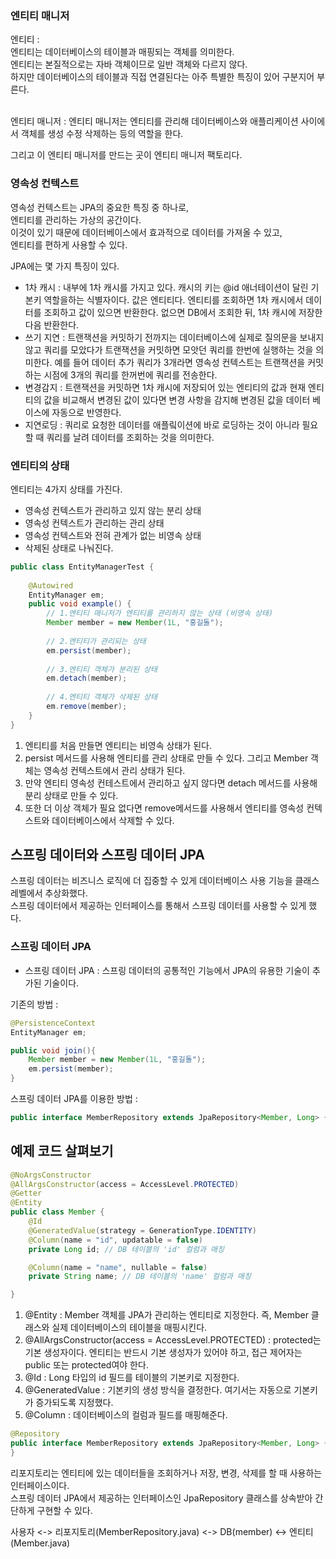 ### 엔티티 매니저 

엔티티 :   
엔티티는 데이터베이스의 테이블과 매핑되는 객체를 의미한다.    
엔티티는 본질적으로는 자바 객체이므로 일반 객체와 다르지 않다.  
하지만 데이터베이스의 테이블과 직접 연결된다는 아주 특별한 특징이 있어 구분지어 부른다.  

<br/> 
엔티티 매니저 :  
엔티티 매니저는 엔티티를 관리해 데이터베이스와 애플리케이션 사이에서 객체를 생성 수정 삭제하는 등의 역할을 한다.  
  
그리고 이 엔티티 매니저를 만드는 곳이 엔티티 매니저 팩토리다.  


### 영속성 컨텍스트 

영속성 컨텍스트는 JPA의 중요한 특징 중 하나로,  
엔티티를 관리하는 가상의 공간이다.  
이것이 있기 때문에 데이터베이스에서 효과적으로 데이터를 가져올 수 있고,  
엔티티를 편하게 사용할 수 있다.  

JPA에는 몇 가지 특징이 있다.  
- 1차 캐시 : 내부에 1차 캐시를 가지고 있다. 캐시의 키는 @id 애너테이션이 달린 기본키 역할을하는 식별자이다. 값은 엔티티다.  엔티티를 조회하면 1차 캐시에서 데이터를 조회하고 값이 있으면 반환한다. 없으면 DB에서 조회한 뒤, 1차 캐시에 저장한 다음 반환한다. 
- 쓰기 지연 : 트랜잭션을 커밋하기 전까지는 데이터베이스에 실제로 질의문을 보내지 않고 쿼리를 모았다가 트랜잭션을 커밋하면 모앗던 쿼리를 한번에 실행하는 것을 의미한다. 예를 들어 데이터 추가 쿼리가 3개라면 영속성 컨텍스트는 트랜잭션을 커밋하는 시점에 3개의 쿼리를 한꺼번에 쿼리를 전송한다. 
- 변경감지 : 트랜잭션을 커밋하면 1차 캐시에 저장되어 있는 엔티티의 값과 현재 엔티티의 값을 비교해서 변경된 값이 있다면 변경 사항을 감지해 변경된 값을 데이터 베이스에 자동으로 반영한다.  
- 지연로딩 : 쿼리로 요청한 데이터를 애플맄이션에 바로 로딩하는 것이 아니라 필요할 때 쿼리를 날려 데이터를 조회하는 것을 의미한다. 

### 엔티티의 상태 

엔티티는 4가지 상태를 가진다.  
- 영속성 컨텍스트가 관리하고 있지 않는 분리 상태 
- 영속성 컨텍스트가 관리하는 관리 상태 
- 영속성 컨텍스트와 전혀 관계가 없는 비영속 상태 
- 삭제된 상태로 나눠진다.

```java
public class EntityManagerTest {
    
    @Autowired 
    EntityManager em;
    public void example() {
        // 1.엔티티 매니저가 엔티티를 관리하지 않는 상태 (비영속 상태) 
        Member member = new Member(1L, "홍길돌"); 
        
        // 2.엔티티가 관리되는 상태 
        em.persist(member);
        
        // 3.엔티티 객체가 분리된 상태 
        em.detach(member);
        
        // 4.엔티티 객체가 삭제된 상태 
        em.remove(member);
    }
}

```

1. 엔티티를 처음 만들면 엔티티는 비영속 상태가 된다. 
2. persist 메서드를 사용해 엔티티를 관리 상태로 만들 수 있다. 그리고 Member 객체는 영속성 컨텍스트에서 관리 상태가 된다. 
3. 만약 엔티티 영속성 컨테스트에서 관리하고 싶지 않다면 detach 메서드를 사용해 분리 상태로 만들 수 있다. 
4. 또한 더 이상 객체가 필요 없다면 remove메서드를 사용해서 엔티티를 영속성 컨텍스트와 데이터베이스에서 삭제할 수 있다.  

## 스프링 데이터와 스프링 데이터 JPA 

스프링 데이터는 비즈니스 로직에 더 집중할 수 있게 데이터베이스 사용 기능을 클래스 레벨에서 추상화했다.  
스프링 데이터에서 제공하는 인터페이스를 통해서 스프링 데이터를 사용할 수 있게 했다.   

### 스프링 데이터 JPA 

- 스프링 데이터 JPA : 스프링 데이터의 공통적인 기능에서 JPA의 유용한 기술이 추가된 기술이다.

기존의 방법 : 
```java
@PersistenceContext 
EntityManager em; 

public void join(){
    Member member = new Member(1L, "홍길돌");
    em.persist(member);
}
```

스프링 데이터 JPA를 이용한 방법 : 
```java
public interface MemberRepository extends JpaRepository<Member, Long> { }
```


## 예제 코드 살펴보기 

```java
@NoArgsConstructor
@AllArgsConstructor(access = AccessLevel.PROTECTED)
@Getter
@Entity
public class Member {
    @Id
    @GeneratedValue(strategy = GenerationType.IDENTITY)
    @Column(name = "id", updatable = false)
    private Long id; // DB 테이블의 'id' 컬럼과 매칭

    @Column(name = "name", nullable = false)
    private String name; // DB 테이블의 'name' 컬럼과 매칭

}

```
1. @Entity  : Member 객체를 JPA가 관리하는 엔티티로 지정한다. 즉, Member 클래스와 실제 데이터베이스의 테이블을 매핑시킨다.
2. @AllArgsConstructor(access = AccessLevel.PROTECTED) : protected는 기본 생성자이다. 엔티티는 반드시 기본 생성자가 있어야 하고, 접근 제어자는 public 또는 protected여야 한다. 
3. @Id : Long 타입의 id 필드를 테이블의 기본키로 지정한다. 
4. @GeneratedValue :  기본키의 생성 방식을 결정한다. 여기서는 자동으로 기본키가 증가되도록 지정했다.
5. @Column : 데이터베이스의 컬럼과 필드를 매핑해준다.


```java
@Repository
public interface MemberRepository extends JpaRepository<Member, Long> {
}
```
리포지토리는 엔티티에 있는 데이터들을 조회하거나 저장, 변경, 삭제를 할 때 사용하는 인터페이스이다.  
스프링 데이터 JPA에서 제공하는 인터페이스인 JpaRepository 클래스를 상속받아 간단하게 구현할 수 있다. 

사용자 <-> 리포지토리(MemberRepository.java) <-> DB(member) <-> 엔티티(Member.java)
